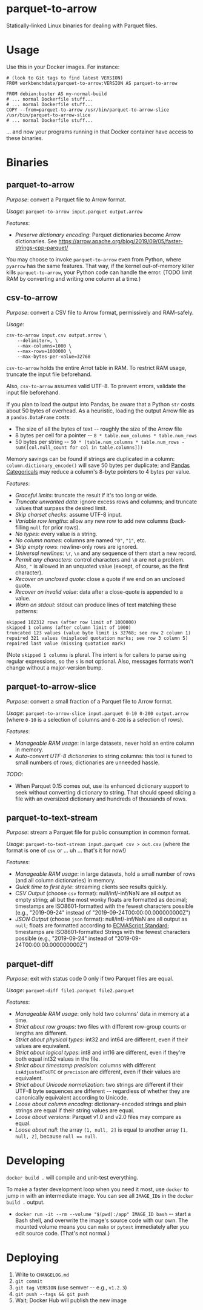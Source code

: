 parquet-to-arrow
================

Statically-linked Linux binaries for dealing with Parquet files.

Usage
=====

Use this in your Docker images. For instance:

```
# (look to Git tags to find latest VERSION)
FROM workbenchdata/parquet-to-arrow:VERSION AS parquet-to-arrow

FROM debian:buster AS my-normal-build
# ... normal Dockerfile stuff...
# ... normal Dockerfile stuff...
COPY --from=parquet-to-arrow /usr/bin/parquet-to-arrow-slice /usr/bin/parquet-to-arrow-slice
# ... normal Dockerfile stuff...
```

... and now your programs running in that Docker container have access
to these binaries.

Binaries
========

parquet-to-arrow
----------------

*Purpose*: convert a Parquet file to Arrow format.

*Usage*: `parquet-to-arrow input.parquet output.arrow`

*Features*:

* _Preserve dictionary encoding_: Parquet dictionaries become Arrow
  dictionaries. See https://arrow.apache.org/blog/2019/09/05/faster-strings-cpp-parquet/

You may choose to invoke `parquet-to-arrow` even from Python, where `pyarrow`
has the same features. That way, if the kernel out-of-memory killer kills
`parquet-to-arrow`, your Python code can handle the error. (TODO limit RAM by
converting and writing one column at a time.)

csv-to-arrow
------------

*Purpose*: convert a CSV file to Arrow format, permissively and RAM-safely.

*Usage*:

```
csv-to-arrow input.csv output.arrow \
    --delimiter=, \
    --max-columns=1000 \
    --max-rows=1000000 \
    --max-bytes-per-value=32768
```

`csv-to-arrow` holds the entire Arrot table in RAM. To restrict RAM usage,
truncate the input file beforehand.

Also, `csv-to-arrow` assumes valid UTF-8. To prevent errors, validate the input
file beforehand.

If you plan to load the output into Pandas, be aware that a Python `str` costs
about 50 bytes of overhead. As a heuristic, loading the output Arrow file as a
`pandas.DataFrame` costs:

* The size of all the bytes of text -- roughly the size of the Arrow file
* 8 bytes per cell for a pointer -- `8 * table.num_columns * table.num_rows`
* 50 bytes per string --
  `50 * (table.num_columns * table.num_rows - sum([col.null_count for col in table.columns]))`

Memory savings can be found if strings are duplicated in a column:
`column.dictionary_encode()` will save 50 bytes per duplicate; and 
[Pandas Categoricals](https://pandas.pydata.org/pandas-docs/stable/reference/api/pandas.Categorical.html)
may reduce a column's 8-byte pointers to 4 bytes per value.

*Features*:

* _Graceful limits_: truncate the result if it's too long or wide.
* _Truncate unwanted data_: ignore excess rows and columns; and truncate values
  that surpass the desired limit.
* _Skip charset checks_: assume UTF-8 input.
* _Variable row lengths_: allow any new row to add new columns (back-filling
  `null` for prior rows).
* _No types_: every value is a string.
* _No column names_: columns are named `"0"`, `"1"`, etc.
* _Skip empty rows_: newline-only rows are ignored.
* _Universal newlines_: `\r`, `\n` and any sequence of them start a new record.
* _Permit any characters_: control characters and `\0` are not a problem. Also,
  `"` is allowed in an unquoted value (except, of course, as the first
  character).
* _Recover on unclosed quote_: close a quote if we end on an unclosed quote.
* _Recover on invalid value_: data after a close-quote is appended to a value.
* _Warn on stdout_: stdout can produce lines of text matching these patterns:

```
skipped 102312 rows (after row limit of 1000000)
skipped 1 columns (after column limit of 1000)
truncated 123 values (value byte limit is 32768; see row 2 column 1)
repaired 321 values (misplaced quotation marks; see row 3 column 5)
repaired last value (missing quotation mark)
```

(Note `skipped 1 columns` is plural. The intent is for callers to parse using
regular expressions, so the `s` is not optional. Also, messages formats won't
change without a major-version bump.


parquet-to-arrow-slice
----------------------

*Purpose*: convert a small fraction of a Parquet file to Arrow format.

*Usage*: `parquet-to-arrow-slice input.parquet 0-10 0-200 output.arrow`
(where `0-10` is a selection of columns and `0-200` is a selection of
rows).

*Features*:

* _Manageable RAM usage_: in large datasets, never hold an entire column
  in memory.
* _Auto-convert UTF-8 dictionaries_ to string columns: this tool is tuned to
  small numbers of rows; dictionaries are unneeded hassle.

*TODO*:

* When Parquet 0.15 comes out, use its enhanced dictionary support to seek
  without converting dictionary to string. That should speed slicing a file
  with an oversized dictionary and hundreds of thousands of rows.

parquet-to-text-stream
----------------------

*Purpose*: stream a Parquet file for public consumption in common format.

*Usage*: `parquet-to-text-stream input.parquet csv > out.csv`
(where the format is one of `csv` or ... uh ... that's it for now!)

*Features*:

* _Manageable RAM usage_: in large datasets, hold a small number of rows (and
  all column dictionaries) in memory.
* _Quick time to first byte_: streaming clients see results quickly.
* _CSV Output_ (choose `csv` format): null/inf/-inf/NaN are all output as empty
  string; all but the most wonky floats are formatted as decimal; timestamps
  are ISO8601-formatted with the fewest characters possible (e.g., "2019-09-24"
  instead of "2019-09-24T00:00:00.000000000Z")
* _JSON Output_ (choose `json` format): null/inf/-inf/NaN are all output as
  `null`; floats are formatted according to
  [ECMAScript Standard](https://www.ecma-international.org/ecma-262/6.0/#sec-tostring-applied-to-the-number-type);
  timestamps are ISO8601-formatted Strings with the fewest characters possible
  (e.g., "2019-09-24" instead of "2019-09-24T00:00:00.000000000Z")

parquet-diff
------------

*Purpose*: exit with status code 0 only if two Parquet files are equal.

*Usage*: `parquet-diff file1.parquet file2.parquet`

*Features*:

* _Manageable RAM usage_: only hold two columns' data in memory at a time.
* _Strict about row groups_: two files with different row-group counts or
  lengths are different.
* _Strict about physical types_: int32 and int64 are different, even if their
  values are equivalent.
* _Strict about logical types_: int8 and int16 are different, even if they're
  both equal int32 values in the file.
* _Strict about timestamp precision_: columns with different `isAdjustedToUTC`
  or `precision` are different, even if their values are equivalent.
* _Strict about Unicode normalization_: two strings are different if their
  UTF-8 byte sequences are different -- regardless of whether they are
  canonically equivalent according to Unicode.
* _Loose about column encoding_: dictionary-encoded strings and plain strings
  are equal if their string values are equal.
* _Loose about versions_: Parquet v1.0 and v2.0 files may compare as equal.
* _Loose about null_: the array `[1, null, 2]` is equal to another array
  `[1, null, 2]`, because `null == null`.

Developing
==========

`docker build .` will compile and unit-test everything.

To make a faster development loop when you need it most, use `docker` to
jump in with an intermediate image. You can see all `IMAGE_ID`s in the
`docker build .` output.

* `docker run -it --rm --volume "$(pwd):/app" IMAGE_ID bash` -- start a
  Bash shell, and overwrite the image's source code with our own. The mounted
  volume means you can `make` or `pytest` immediately after you edit source
  code. (That's not normal.)


Deploying
=========

1. Write to `CHANGELOG.md`
2. `git commit`
3. `git tag VERSION` (use semver -- e.g., `v1.2.3`)
4. `git push --tags && git push`
5. Wait; Docker Hub will publish the new image
